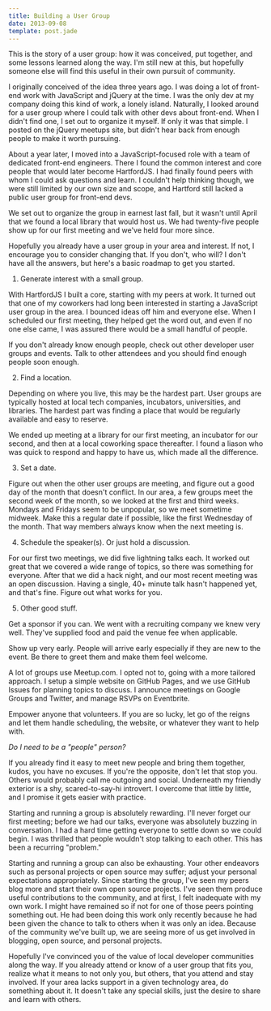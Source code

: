 ```yaml
---
title: Building a User Group
date: 2013-09-08
template: post.jade
---
```

This is the story of a user group: how it was conceived, put together, and some lessons learned along the way. I'm still new at this, but hopefully someone else will find this useful in their own pursuit of community.

I originally conceived of the idea three years ago. I was doing a lot of front-end work with JavaScript and jQuery at the time. I was the only dev at my company doing this kind of work, a lonely island. Naturally, I looked around for a user group where I could talk with other devs about front-end. When I didn't find one, I set out to organize it myself. If only it was that simple. I posted on the jQuery meetups site, but didn't hear back from enough people to make it worth pursuing.

About a year later, I moved into a JavaScript-focused role with a team of dedicated front-end engineers. There I found the common interest and core people that would later become HartfordJS. I had finally found peers with whom I could ask questions and learn. I couldn't help thinking though, we were still limited by our own size and scope, and Hartford still lacked a public user group for front-end devs.

We set out to organize the group in earnest last fall, but it wasn't until April that we found a local library that would host us. We had twenty-five people show up for our first meeting and we've held four more since.

Hopefully you already have a user group in your area and interest. If not, I encourage you to consider changing that. If you don't, who will? I don't have all the answers, but here's a basic roadmap to get you started.

1. Generate interest with a small group.

  With HartfordJS I built a core, starting with my peers at work. It turned out that one of my coworkers had long been interested in starting a JavaScript user group in the area. I bounced ideas off him and everyone else. When I scheduled our first meeting, they helped get the word out, and even if no one else came, I was assured there would be a small handful of people.

  If you don't already know enough people, check out other developer user groups and events. Talk to other attendees and you should find enough people soon enough.

2. 	Find a location.

  Depending on where you live, this may be the hardest part. User groups are typically hosted at local tech companies, incubators, universities, and libraries. The hardest part was finding a place that would be regularly available and easy to reserve.

  We ended up meeting at a library for our first meeting, an incubator for our second, and then at a local coworking space thereafter. I found a liason who was quick to respond and happy to have us, which made all the difference.

3. Set a date.

  Figure out when the other user groups are meeting, and figure out a good day of the month that doesn't conflict. In our area, a few groups meet the second week of the month, so we looked at the first and third weeks. Mondays and Fridays seem to be unpopular, so we meet sometime midweek. Make this a regular date if possible, like the first Wednesday of the month. That way members always know when the next meeting is.

4. Schedule the speaker(s). Or just hold a discussion.

  For our first two meetings, we did five lightning talks each. It worked out great that we covered a wide range of topics, so there was something for everyone. After that we did a hack night, and our most recent meeting was an open discussion. Having a single, 40+ minute talk hasn't happened yet, and that's fine. Figure out what works for you.

5. Other good stuff.

  Get a sponsor if you can. We went with a recruiting company we knew very well. They've supplied food and paid the venue fee when applicable.

  Show up very early. People will arrive early especially if they are new to the event. Be there to greet them and make them feel welcome.

  A lot of groups use Meetup.com. I opted not to, going with a more tailored approach. I setup a simple website on GitHub Pages, and we use GitHub Issues for planning topics to discuss. I announce meetings on Google Groups and Twitter, and manage RSVPs on Eventbrite.

  Empower anyone that volunteers. If you are so lucky, let go of the reigns and let them handle scheduling, the website, or whatever they want to help with.

*Do I need to be a "people" person?*

If you already find it easy to meet new people and bring them together, kudos, you have no excuses. If you're the opposite, don't let that stop you. Others would probably call me outgoing and social. Underneath my friendly exterior is a shy, scared-to-say-hi introvert. I overcome that little by little, and I promise it gets easier with practice.

Starting and running a group is absolutely rewarding. I'll never forget our first meeting; before we had our talks, everyone was absolutely buzzing in conversation. I had a hard time getting everyone to settle down so we could begin. I was thrilled that people wouldn't stop talking to each other. This has been a recurring "problem."

Starting and running a group can also be exhausting. Your other endeavors such as personal projects or open source may suffer; adjust your personal expectations appropriately. Since starting the group, I've seen my peers blog more and start their own open source projects. I've seen them produce useful contributions to the community, and at first, I felt inadequate with my own work. I might have remained so if not for one of those peers pointing something out. He had been doing this work only recently because he had been given the chance to talk to others when it was only an idea. Because of the community we've built up, we are seeing more of us get involved in blogging, open source, and personal projects.

Hopefully I've convinced you of the value of local developer communities along the way. If you already attend or know of a user group that fits you, realize what it means to not only you, but others, that you attend and stay involved. If your area lacks support in a given technology area, do something about it. It doesn't take any special skills, just the desire to share and learn with others.
